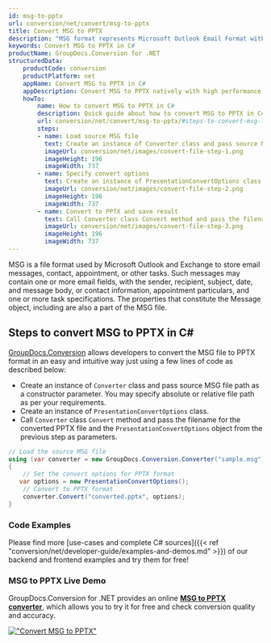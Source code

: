 ```yaml
---
id: msg-to-pptx
url: conversion/net/convert/msg-to-pptx
title: Convert MSG to PPTX
description: "MSG format represents Microsoft Outlook Email Format with .msg extension. Learn how to convert MSG to PPTX file programmatically in C# language using GroupDocs.Conversion for .NET library."
keywords: Convert MSG to PPTX in C#
productName: GroupDocs.Conversion for .NET
structuredData:
    productCode: conversion
    productPlatform: net
    appName: Convert MSG to PPTX in C#
    appDescription: Convert MSG to PPTX natively with high performance using C# language and server side GroupDocs.Conversion for .NET APIs, without the use of any software like Microsoft or Open Office.
    howTo:
        name: How to convert MSG to PPTX in C# 
        description: Quick guide about how to convert MSG to PPTX in C# with high performance and accuracy.
        url: conversion/net/convert/msg-to-pptx/#steps-to-convert-msg-to-pptx-in-c
        steps:
        - name: Load source MSG file 
          text: Create an instance of Converter class and pass source MSG file path as a constructor parameter. You may specify absolute or relative file path as per your requirements. 
          imageUrl: conversion/net/images/convert-file-step-1.png
          imageHeight: 196
          imageWidth: 737
        - name: Specify convert options 
          text: Create an instance of PresentationConvertOptions class.
          imageUrl: conversion/net/images/convert-file-step-2.png
          imageHeight: 196
          imageWidth: 737
        - name: Convert to PPTX and save result 
          text: Call Converter class Convert method and pass the filename for the converted HTML file and the PresentationConvertOptions object from the previous step as parameters.
          imageUrl: conversion/net/images/convert-file-step-3.png
          imageHeight: 196
          imageWidth: 737
---
```


MSG is a file format used by Microsoft Outlook and Exchange to store email messages, contact, appointment, or other tasks. Such messages may contain one or more email fields, with the sender, recipient, subject, date, and message body, or contact information, appointment particulars, and one or more task specifications. The properties that constitute the Message object, including are also a part of the MSG file.

## Steps to convert MSG to PPTX in C#

[GroupDocs.Conversion](https://products.groupdocs.com/conversion/net) allows developers to convert the MSG file to PPTX format in an easy and intuitive way just using a few lines of code as described below:

* Create an instance of `Converter` class and pass source MSG file path as a constructor parameter. You may specify absolute or relative file path as per your requirements. 
* Create an instance of `PresentationConvertOptions` class.
* Call `Converter` class `Convert` method and pass the filename for the converted PPTX file and the `PresentationConvertOptions` object from the previous step as parameters.

```csharp
// Load the source MSG file
using (var converter = new GroupDocs.Conversion.Converter("sample.msg"))
{
    // Set the convert options for PPTX format
   var options = new PresentationConvertOptions();
    // Convert to PPTX format
    converter.Convert("converted.pptx", options);
}
```

### Code Examples

Please find more [use-cases and complete C# sources]({{< ref "conversion/net/developer-guide/examples-and-demos.md" >}}) of our backend and frontend examples and try them for free!

### MSG to PPTX Live Demo

GroupDocs.Conversion for .NET provides an online [**MSG to PPTX converter**](https://products.groupdocs.app/conversion/msg-to-pptx), which allows you to try it for free and check conversion quality and accuracy.

[!["Convert MSG to PPTX"](conversion/net/images/convert-to-pptx/convert-msg-to-pptx.png)](https://products.groupdocs.app/conversion/msg-to-pptx)